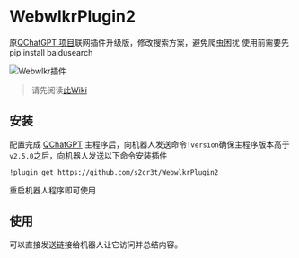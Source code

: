 # WebwlkrPlugin2

原[QChatGPT 项目](https://github.com/RockChinQ/QChatGPT)联网插件升级版，修改搜索方案，避免爬虫困扰
使用前需要先pip install baidusearch

![Webwlkr插件](https://github.com/RockChinQ/QChatGPT/blob/master/res/screenshots/webwlkr_plugin.png?raw=true)

> 请先阅读[此Wiki](https://github.com/RockChinQ/QChatGPT/wiki/%E6%8F%92%E4%BB%B6%E4%BD%BF%E7%94%A8-%E5%86%85%E5%AE%B9%E5%87%BD%E6%95%B0)

## 安装

配置完成 [QChatGPT](https://github.com/RockChinQ/QChatGPT) 主程序后，向机器人发送命令`!version`确保主程序版本高于`v2.5.0`之后，向机器人发送以下命令安装插件

```
!plugin get https://github.com/s2cr3t/WebwlkrPlugin2
```

重启机器人程序即可使用

## 使用

可以直接发送链接给机器人让它访问并总结内容。
